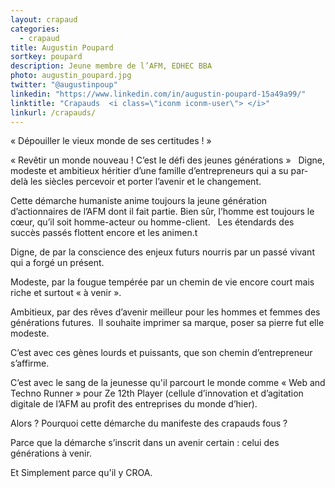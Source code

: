 ```yaml
---
layout: crapaud
categories:
  - crapaud
title: Augustin Poupard
sortkey: poupard
description: Jeune membre de l’AFM, EDHEC BBA
photo: augustin_poupard.jpg
twitter: "@augustinpoup"
linkedin: "https://www.linkedin.com/in/augustin-poupard-15a49a99/"
linktitle: "Crapauds  <i class=\"iconm iconm-user\"> </i>"
linkurl: /crapauds/
---
```


« Dépouiller le vieux monde de ses certitudes ! »

« Revêtir un monde nouveau ! C’est le défi des jeunes générations »
 
Digne, modeste et ambitieux héritier d’une famille d’entrepreneurs qui a su par-delà les siècles percevoir et porter l’avenir et le changement. 

Cette démarche humaniste anime toujours la jeune génération d’actionnaires de l’AFM dont il fait partie. Bien sûr, l’homme est toujours le cœur, qu’il soit homme-acteur ou homme-client.
 
Les étendards des succès passés flottent encore et les animen.t

Digne, de par la conscience des enjeux futurs nourris par un passé vivant qui a forgé un présent.

Modeste, par la fougue tempérée par un chemin de vie encore court mais riche et surtout « à venir ».

Ambitieux, par des rêves d’avenir meilleur pour les hommes et femmes des générations futures.  Il souhaite imprimer sa marque, poser sa pierre fut elle modeste.

C’est avec ces gènes lourds et puissants, que son chemin d’entrepreneur s’affirme.

C’est avec le sang de la jeunesse qu'il parcourt le monde comme « Web and Techno Runner » pour Ze 12th Player (cellule d’innovation et d’agitation digitale de l’AFM au profit des entreprises du monde d’hier).

Alors ? Pourquoi cette démarche du manifeste des crapauds fous ?

Parce que la démarche s’inscrit dans un avenir certain : celui des générations à venir.

Et Simplement parce qu'il y CROA.
